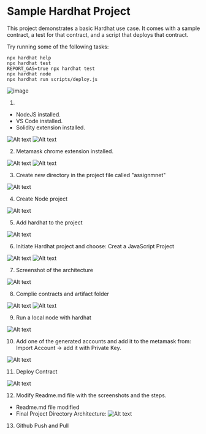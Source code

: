 # Sample Hardhat Project

This project demonstrates a basic Hardhat use case. It comes with a sample contract, a test for that contract, and a script that deploys that contract.

Try running some of the following tasks:

```shell
npx hardhat help
npx hardhat test
REPORT_GAS=true npx hardhat test
npx hardhat node
npx hardhat run scripts/deploy.js
```
![image](https://github.com/doxxydev/assignment/assets/133533842/1c5f6c5c-c887-424b-a693-71fd17df7cb7)

1. 
- NodeJS installed.
- VS Code installed.
- Solidity extension installed.

![Alt text](../nodeversion.png?raw=true "Title")
![Alt text](../solidityversion.png?raw=true "Title")


2. Metamask chrome extension installed.

![Alt text](../metamask1.png?raw=true "Title")
![Alt text](../metamask2.png?raw=true "Title")


3. Create new directory in the project file called "assignmnet" 

![Alt text](../createDir.png?raw=true "Title")


4. Create Node project

![Alt text](../nodeProject.png?raw=true "Title")


5. Add hardhat to the project

![Alt text](../installHardhat.png?raw=true "Title")


6. Initiate Hardhat project and choose: Creat a JavaScript Project

![Alt text](../hardhatProject.png?raw=true "Title")
![Alt text](../JSProject.png?raw=true "Title")


7. Screenshot of the architecture

![Alt text](../projectArchitecture.png?raw=true "Title")


8. Complie contracts and artifact folder

![Alt text](../compile1.png?raw=true "Title")
![Alt text](../compile2.png?raw=true "Title")


9. Run a local node with hardhat 

![Alt text](../localnode.png?raw=true "Title")


10. Add one of the generated accounts and add it to the metamask from: Import Account -> add it with Private Key.

![Alt text](../account.png?raw=true "Title")


11. Deploy Contract

![Alt text](../deployContract.png?raw=true "Title")


12. Modify Readme.md file with the screenshots and the steps.

- Readme.md file modified
- Final Project Directory Architecture:
![Alt text](../finalArch.png?raw=true "Title")


13. Github Push and Pull 
